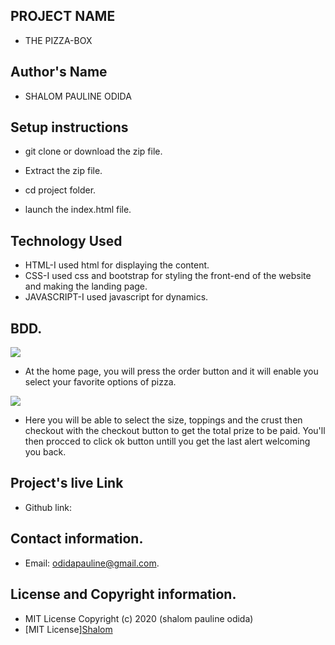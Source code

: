 ## PROJECT NAME
 - THE PIZZA-BOX
 ## Author's Name
 - SHALOM PAULINE ODIDA
 
## Setup instructions 
 - git clone or download the zip file.

 - Extract the zip file.

 - cd project folder.

 - launch the index.html file.

## Technology Used
 - HTML-I used html for displaying the content.
 - CSS-I used css and bootstrap for styling the front-end of the website and making the landing page.
 - JAVASCRIPT-I used javascript for dynamics.

## BDD.
  <img src="/home/shalom/Desktop/The-Pizza/images/Screenshot from 2020-02-27 15-56-50.png">



  - At the home page, you will  press the order button and it will enable you select your favorite options of pizza.



   <img src="/home/shalom/Desktop/The-Pizza/images/Screenshot from 2020-02-27 15-57-56.png">



   

   - Here you will be able to  select the size, toppings and the crust then checkout with the checkout button to get the total prize to be paid. You'll then procced to click ok button 
   untill you get the last alert welcoming you back.


## Project's live Link
 - Github link:
## Contact information.
 - Email: odidapauline@gmail.com.
 
## License and Copyright information.
 - MIT License Copyright (c) 2020 (shalom pauline odida)
 -  [MIT License][Shalom](https://github.com/Shalom)